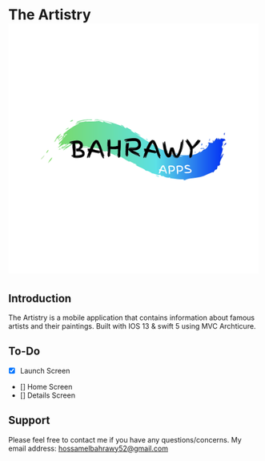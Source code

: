 
# The Artistry  <img src="Documentation/Bahrawy.png" alt="Logo" height="500px">

## Introduction
The Artistry is a mobile application that contains information about famous artists and their paintings. 
Built with IOS 13 & swift 5 using MVC Archticure.

## To-Do
- [x] Launch Screen
- [] Home Screen
- [] Details Screen


Support
------
Please feel free to contact me if you have any questions/concerns. My email address: hossamelbahrawy52@gmail.com
